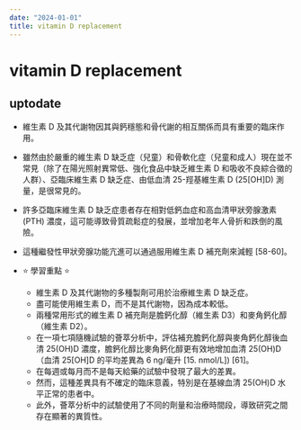 ```yaml
---
date: "2024-01-01"
title: vitamin D replacement
---
```


# vitamin D replacement

## uptodate

- 維生素 D 及其代謝物因其與鈣穩態和骨代謝的相互關係而具有重要的臨床作用。
- 雖然由於嚴重的維生素 D 缺乏症（兒童）和骨軟化症（兒童和成人）現在並不常見（除了在陽光照射異常低、強化食品中缺乏維生素 D 和吸收不良綜合徵的人群）、亞臨床維生素 D 缺乏症、由低血清 25-羥基維生素 D (25[OH]D) 測量，是很常見的。
- 許多亞臨床維生素 D 缺乏症患者存在相對低鈣血症和高血清甲狀旁腺激素 (PTH) 濃度，這可能導致骨質疏鬆症的發展，並增加老年人骨折和跌倒的風險。
- 這種繼發性甲狀旁腺功能亢進可以通過服用維生素 D 補充劑來減輕 [58-60]。

- ⭐ 學習重點 ⭐
  - 維生素 D 及其代謝物的多種製劑可用於治療維生素 D 缺乏症。
  - 盡可能使用維生素 D，而不是其代謝物，因為成本較低。
  - 兩種常用形式的維生素 D 補充劑是膽鈣化醇（維生素 D3）和麥角鈣化醇（維生素 D2）。
  - 在一項七項隨機試驗的薈萃分析中，評估補充膽鈣化醇與麥角鈣化醇後血清 25(OH)D 濃度，膽鈣化醇比麥角鈣化醇更有效地增加血清 25(OH)D（血清 25[OH]D 的平均差異為 6 ng/毫升 [15. nmol/L]) [61]。
  - 在每週或每月而不是每天給藥的試驗中發現了最大的差異。
  - 然而，這種差異具有不確定的臨床意義，特別是在基線血清 25(OH)D 水平正常的患者中。
  - 此外，薈萃分析中的試驗使用了不同的劑量和治療時間段，導致研究之間存在顯著的異質性。
